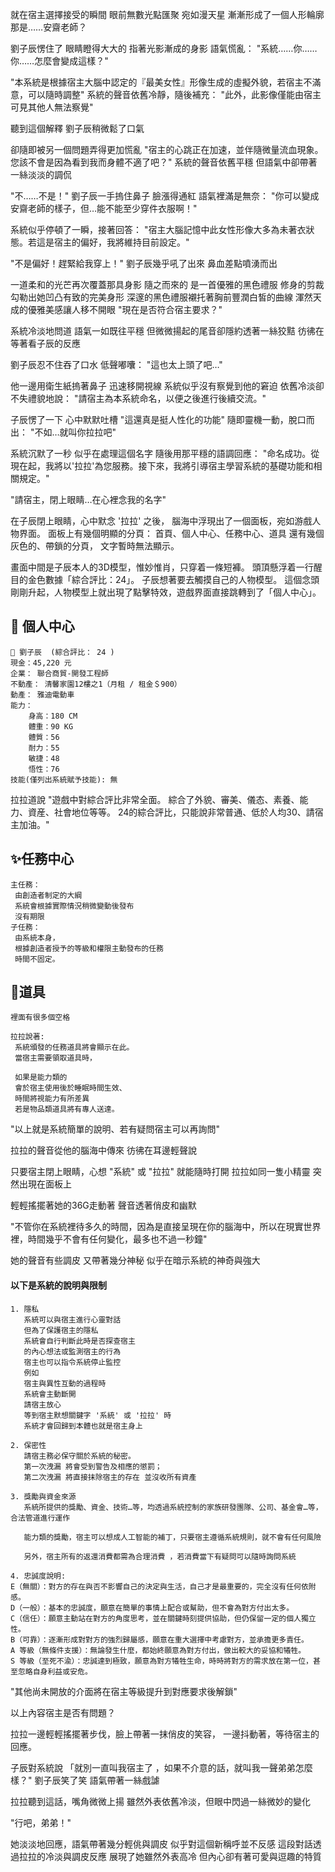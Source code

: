 就在宿主選擇接受的瞬間
眼前無數光點匯聚
宛如漫天星
漸漸形成了一個人形輪廓
那是……安齋老師？

劉子辰愣住了
眼睛瞪得大大的
指著光影漸成的身影
語氣慌亂：
"系統……你……你……怎麼會變成這樣？"

"本系統是根據宿主大腦中認定的『最美女性』形像生成的虛擬外貌，若宿主不滿意，可以隨時調整"
系統的聲音依舊冷靜，隨後補充：
"此外，此影像僅能由宿主可見其他人無法察覺"

聽到這個解釋
劉子辰稍微鬆了口氣

卻隨即被另一個問題弄得更加慌亂
"宿主的心跳正在加速，並伴隨微量流血現象。您該不會是因為看到我而身體不適了吧？"
系統的聲音依舊平穩
但語氣中卻帶著一絲淡淡的調侃

"不……不是！"
劉子辰一手摀住鼻子
臉漲得通紅
語氣裡滿是無奈：
"你可以變成安齋老師的樣子，但…能不能至少穿件衣服啊！"

系統似乎停頓了一瞬，接著回答：
"宿主大腦記憶中此女性形像大多為未著衣狀態。若這是宿主的偏好，我將維持目前設定。"

"不是偏好！趕緊給我穿上！"
劉子辰幾乎吼了出來
鼻血差點噴湧而出

一道柔和的光芒再次覆蓋那具身影
隨之而來的
是一首優雅的黑色禮服
修身的剪裁勾勒出她凹凸有致的完美身形
深邃的黑色禮服襯托著胸前豐潤白皙的曲線
渾然天成的優雅美感讓人移不開眼
"現在是否符合宿主要求？"

系統冷淡地問道
語氣一如既往平穩
但微微揚起的尾音卻隱約透著一絲狡黠
彷彿在等著看子辰的反應

劉子辰忍不住吞了口水
低聲嘟囔：
"這也太上頭了吧…"

他一邊用衛生紙摀著鼻子
迅速移開視線
系統似乎沒有察覺到他的窘迫
依舊冷淡卻不失禮貌地說：
"請宿主為本系統命名，以便之後進行後續交流。"

子辰愣了一下
心中默默吐槽
"這還真是挺人性化的功能"
隨即靈機一動，脫口而出：
"不如…就叫你拉拉吧"

系統沉默了一秒
似乎在處理這個名字
隨後用那平穩的語調回應：
"命名成功。從現在起，我將以'拉拉'為您服務。接下來，我將引導宿主學習系統的基礎功能和相關規定。"

"請宿主，閉上眼睛…在心裡念我的名字"

在子辰閉上眼睛，心中默念 '拉拉' 之後，
腦海中浮現出了一個面板，宛如游戲人物界面。
面板上有幾個明顯的分頁：
首頁、個人中心、任務中心、道具
還有幾個灰色的、帶鎖的分頁，
文字暫時無法顯示。

畫面中間是子辰本人的3D模型，惟妙惟肖，只穿着一條短褲。
頭頂懸浮着一行醒目的金色數據「綜合評比：24」。
子辰想著要去觸摸自己的人物模型。
這個念頭剛剛升起，人物模型上就出現了點擊特效，遊戲界面直接跳轉到了「個人中心」。

## 📰 個人中心
```
📰 劉子辰  (綜合評比： 24 )
現金：45,220 元
企業： 聯合商貿-開發工程師
不動產： 清馨家園12樓之1（月租 / 租金＄900）
動產： 雅迪電動車
能力：
    身高：180 CM
    體重：90 KG
    體質：56
    耐力：55
    敏捷：48
    悟性：76
技能(僅列出系統賦予技能): 無
```

拉拉道說
"遊戲中對綜合評比非常全面。
綜合了外貌、審美、儀态、素養、能力、資産、社會地位等等。
24的綜合評比，只能說非常普通、低於人均30、請宿主加油。"

## ✨任務中心
```
主任務：
 由創造者制定的大綱
 系統會根據實際情況稍微變動後發布
 沒有期限
子任務：
 由系統本身，
 根據創造者授予的等級和權限主動發布的任務
 時間不固定。
```

## 🧰道具

```
裡面有很多個空格

拉拉說著:
 系統頒發的任務道具將會顯示在此。
 當宿主需要領取道具時，
 
 如果是能力類的
 會於宿主使用後於睡眠時間生效、
 時間將視能力有所差異
 若是物品類道具將有專人送達。
```

"以上就是系統簡單的說明、若有疑問宿主可以再詢問"

拉拉的聲音從他的腦海中傳來
彷彿在耳邊輕聲說

只要宿主閉上眼睛，心想 "系統" 或 "拉拉"
就能隨時打開
拉拉如同一隻小精靈
突然出現在面板上

輕輕搖擺著她的36G走動著
聲音透著俏皮和幽默

"不管你在系統裡待多久的時間，因為是直接呈現在你的腦海中，所以在現實世界裡，時間幾乎不會有任何變化，最多也不過一秒鐘"

她的聲音有些調皮
又帶著幾分神秘
似乎在暗示系統的神奇與強大

#### 以下是系統的說明與限制
```
1. 隱私
   系統可以與宿主進行心靈對話
   但為了保護宿主的隱私
   系統會自行判斷此時是否探查宿主
   的內心想法或監測宿主的行為
   宿主也可以指令系統停止監控
   例如
   宿主與異性互動的過程時
   系統會主動斷開
   請宿主放心
   等到宿主默想關鍵字 '系統' 或 '拉拉' 時
   系統才會回歸到本體也就是宿主身上
   
2. 保密性
   請宿主務必保守關於系統的秘密。
   第一次洩漏 將會受到警告及相應的懲罰；
   第二次洩漏 將直接抹除宿主的存在 並沒收所有資產

3. 獎勵與資金來源
   系統所提供的獎勵、資金、技術…等，均透過系統控制的家族研發團隊、公司、基金會…等，合法管道進行運作

   能力類的獎勵，宿主可以想成人工智能的補丁，只要宿主遵循系統規則，就不會有任何風險
   
   另外，宿主所有的返還消費都需為合理消費 ，若消費當下有疑問可以隨時詢問系統
```
```
4. 忠誠度說明:
E（無關）：對方的存在與否不影響自己的決定與生活，自己才是最重要的，完全沒有任何依附感。
D（一般）：基本的忠誠度，願意在簡單的事情上配合或幫助，但不會為對方付出太多。
C（信任）：願意主動站在對方的角度思考，並在關鍵時刻提供協助，但仍保留一定的個人獨立性。
B（可靠）：逐漸形成對對方的強烈歸屬感，願意在重大選擇中考慮對方，並承擔更多責任。
A 等級（無條件支援）：無論發生什麼，都始終願意為對方付出，做出較大的妥協和犧牲。
S 等級（至死不渝）：忠誠達到極致，願意為對方犧牲生命，時時將對方的需求放在第一位，甚至忽略自身利益或安危。

```

"其他尚未開放的介面將在宿主等級提升到對應要求後解鎖"

以上內容宿主是否有問題？

拉拉一邊輕輕搖擺著步伐，臉上帶著一抹俏皮的笑容，
一邊抖動著，等待宿主的回應。

子辰對系統說
「就別一直叫我宿主了 ，如果不介意的話，就叫我一聲弟弟怎麼樣？"
劉子辰笑了笑
語氣帶著一絲戲謔

拉拉聽到這話，嘴角微微上揚
雖然外表依舊冷淡，但眼中閃過一絲微妙的變化

"行吧，弟弟！"

她淡淡地回應，語氣帶著幾分輕佻與調皮
似乎對這個新稱呼並不反感
這段對話透過拉拉的冷淡與調皮反應
展現了她雖然外表高冷
但內心卻有著可愛與逗趣的特質
